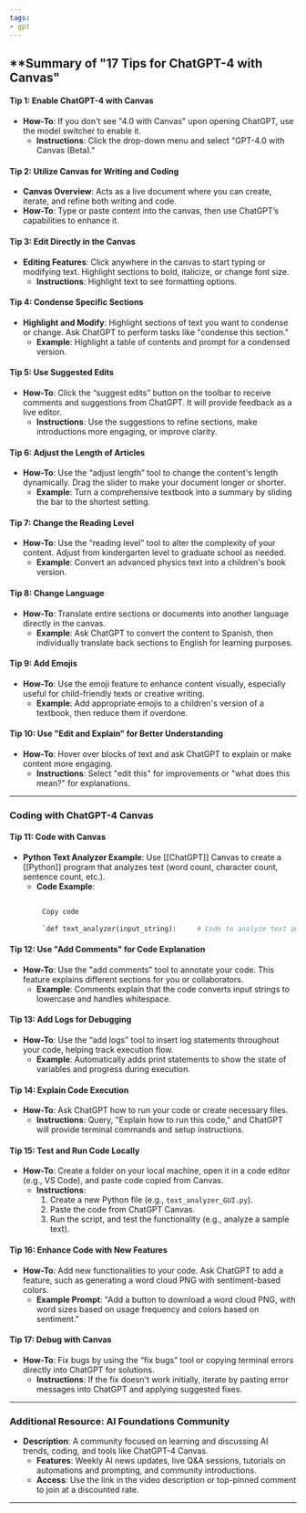 ```yaml
---
tags:
- gpt
---
```


## **Summary of "17 Tips for ChatGPT-4 with Canvas"

#### **Tip 1: Enable ChatGPT-4 with Canvas**

- **How-To**: If you don't see "4.0 with Canvas" upon opening ChatGPT, use the model switcher to enable it.
    - **Instructions**: Click the drop-down menu and select "GPT-4.0 with Canvas (Beta)."

#### **Tip 2: Utilize Canvas for Writing and Coding**

- **Canvas Overview**: Acts as a live document where you can create, iterate, and refine both writing and code.
- **How-To**: Type or paste content into the canvas, then use ChatGPT’s capabilities to enhance it.

#### **Tip 3: Edit Directly in the Canvas**

- **Editing Features**: Click anywhere in the canvas to start typing or modifying text. Highlight sections to bold, italicize, or change font size.
    - **Instructions**: Highlight text to see formatting options.

#### **Tip 4: Condense Specific Sections**

- **Highlight and Modify**: Highlight sections of text you want to condense or change. Ask ChatGPT to perform tasks like "condense this section."
    - **Example**: Highlight a table of contents and prompt for a condensed version.

#### **Tip 5: Use Suggested Edits**

- **How-To**: Click the “suggest edits” button on the toolbar to receive comments and suggestions from ChatGPT. It will provide feedback as a live editor.
    - **Instructions**: Use the suggestions to refine sections, make introductions more engaging, or improve clarity.

#### **Tip 6: Adjust the Length of Articles**

- **How-To**: Use the “adjust length” tool to change the content's length dynamically. Drag the slider to make your document longer or shorter.
    - **Example**: Turn a comprehensive textbook into a summary by sliding the bar to the shortest setting.

#### **Tip 7: Change the Reading Level**

- **How-To**: Use the “reading level” tool to alter the complexity of your content. Adjust from kindergarten level to graduate school as needed.
    - **Example**: Convert an advanced physics text into a children's book version.

#### **Tip 8: Change Language**

- **How-To**: Translate entire sections or documents into another language directly in the canvas.
    - **Example**: Ask ChatGPT to convert the content to Spanish, then individually translate back sections to English for learning purposes.

#### **Tip 9: Add Emojis**

- **How-To**: Use the emoji feature to enhance content visually, especially useful for child-friendly texts or creative writing.
    - **Example**: Add appropriate emojis to a children's version of a textbook, then reduce them if overdone.

#### **Tip 10: Use "Edit and Explain" for Better Understanding**

- **How-To**: Hover over blocks of text and ask ChatGPT to explain or make content more engaging.
    - **Instructions**: Select "edit this" for improvements or "what does this mean?" for explanations.

---

### Coding with ChatGPT-4 Canvas

#### **Tip 11: Code with Canvas**

- **Python Text Analyzer Example**: Use [[ChatGPT]] Canvas to create a [[Python]] program that analyzes text (word count, character count, sentence count, etc.).
    - **Code Example**:

```python
        
        Copy code
        
        `def text_analyzer(input_string):     # Code to analyze text and return dictionary`
 ```       

#### **Tip 12: Use "Add Comments" for Code Explanation**

- **How-To**: Use the "add comments" tool to annotate your code. This feature explains different sections for you or collaborators.
    - **Example**: Comments explain that the code converts input strings to lowercase and handles whitespace.

#### **Tip 13: Add Logs for Debugging**

- **How-To**: Use the “add logs” tool to insert log statements throughout your code, helping track execution flow.
    - **Example**: Automatically adds print statements to show the state of variables and progress during execution.

#### **Tip 14: Explain Code Execution**

- **How-To**: Ask ChatGPT how to run your code or create necessary files.
    - **Instructions**: Query, "Explain how to run this code," and ChatGPT will provide terminal commands and setup instructions.

#### **Tip 15: Test and Run Code Locally**

- **How-To**: Create a folder on your local machine, open it in a code editor (e.g., VS Code), and paste code copied from Canvas.
    - **Instructions**:
        1. Create a new Python file (e.g., `text_analyzer_GUI.py`).
        2. Paste the code from ChatGPT Canvas.
        3. Run the script, and test the functionality (e.g., analyze a sample text).

#### **Tip 16: Enhance Code with New Features**

- **How-To**: Add new functionalities to your code. Ask ChatGPT to add a feature, such as generating a word cloud PNG with sentiment-based colors.
    - **Example Prompt**: "Add a button to download a word cloud PNG, with word sizes based on usage frequency and colors based on sentiment."

#### **Tip 17: Debug with Canvas**

- **How-To**: Fix bugs by using the “fix bugs” tool or copying terminal errors directly into ChatGPT for solutions.
    - **Instructions**: If the fix doesn't work initially, iterate by pasting error messages into ChatGPT and applying suggested fixes.

---

### Additional Resource: AI Foundations Community

- **Description**: A community focused on learning and discussing AI trends, coding, and tools like ChatGPT-4 Canvas.
    - **Features**: Weekly AI news updates, live Q&A sessions, tutorials on automations and prompting, and community introductions.
    - **Access**: Use the link in the video description or top-pinned comment to join at a discounted rate.

---
